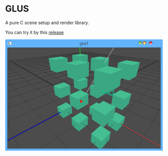 GLUS 
====

A pure C scene setup and render library.

You can try it by this [release](./doc/glus.zip)

![demo image](./doc/demo.png)
